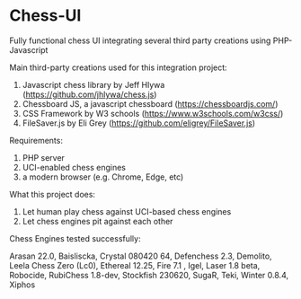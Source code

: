 # Chess-UI
Fully functional chess UI integrating several third party creations using PHP-Javascript

Main third-party creations used for this integration project:

1.	Javascript chess library by Jeff Hlywa (https://github.com/jhlywa/chess.js)
2.	Chessboard JS, a javascript chessboard (https://chessboardjs.com/)
3.	CSS Framework by W3 schools (https://www.w3schools.com/w3css/)
4.  FileSaver.js by Eli Grey (https://github.com/eligrey/FileSaver.js)

Requirements:
1. PHP server
2. UCI-enabled chess engines
3. a modern browser (e.g. Chrome, Edge, etc)

What this project does:
1.	Let human play chess against UCI-based chess engines
2.	Let chess engines pit against each other


Chess Engines tested successfully:

Arasan 22.0, Baisliscka, Crystal 080420 64, Defenchess 2.3, Demolito, Leela Chess Zero (Lc0), Ethereal 12.25, Fire 7.1 , 
Igel, Laser 1.8 beta, Robocide, RubiChess 1.8-dev, Stockfish 230620, SugaR, Teki, Winter 0.8.4, Xiphos

